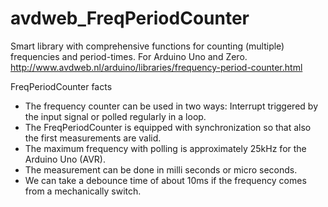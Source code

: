 # avdweb_FreqPeriodCounter
Smart library with comprehensive functions for counting (multiple) frequencies and period-times. For Arduino Uno and Zero.
http://www.avdweb.nl/arduino/libraries/frequency-period-counter.html

FreqPeriodCounter facts
- The frequency counter can be used in two ways: Interrupt triggered by the input signal or polled regularly in a loop.
- The FreqPeriodCounter is equipped with synchronization so that also the first measurements are valid.
- The maximum frequency with polling is approximately 25kHz for the Arduino Uno (AVR).
- The measurement can be done in milli seconds or micro seconds. 
- We can take a debounce time of about 10ms if the frequency comes from a mechanically switch.
